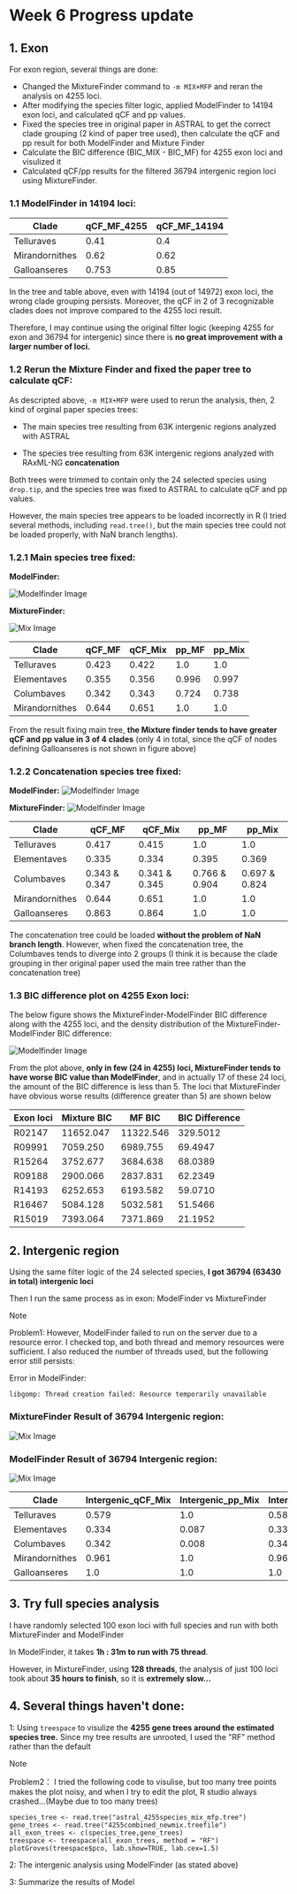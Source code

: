 # Week 6 Progress update


## 1. Exon

For exon region, several things are done:

- Changed the MixtureFinder command to `-m MIX+MFP` and reran the analysis on 4255 loci.
- After modifying the species filter logic, applied ModelFinder to 14194 exon loci, and calculated qCF and pp values.
- Fixed the species tree in original paper in ASTRAL to get the correct clade grouping (2 kind of paper tree used), then calculate the qCF and pp result for both ModelFinder and Mixture Finder
- Calculate the BIC difference (BIC_MIX - BIC_MF) for 4255 exon loci and visulized it
- Calculated qCF/pp results for the filtered 36794 intergenic region loci using MixtureFinder.



### 1.1 ModelFinder in 14194 loci:

| Clade | qCF_MF_4255 | qCF_MF_14194 |  
|-------------|---------|--------|
| Telluraves | 0.41      | 0.4    |
| Mirandornithes | 0.62      | 0.62     | 
| Galloanseres | 0.753  | 0.85   | 

In the tree and table above, even with 14194 (out of 14972) exon loci, the wrong clade grouping persists. Moreover, the qCF in 2 of 3 recognizable clades does not improve compared to the 4255 loci result.


Therefore, I may continue using the original filter logic (keeping 4255 for exon and 36794 for intergenic) since there is **no great improvement with a larger number of loci.**

### 1.2 Rerun the Mixture Finder and fixed the paper tree to calculate qCF:

As descripted above, `-m MIX+MFP` were used to rerun the analysis, then, 2 kind of orginal paper species trees:

- The main species tree resulting from 63K intergenic regions analyzed with ASTRAL

- The species tree resulting from 63K intergenic regions analyzed with RAxML-NG **concatenation**

Both trees were trimmed to contain only the 24 selected species using `drop.tip`, and the species tree was fixed to ASTRAL to calculate qCF and pp values.

However, the main species tree appears to be loaded incorrectly in R (I tried several methods, including `read.tree()`, but the main species tree could not be loaded properly, with NaN branch lengths).

### 1.2.1 Main species tree fixed:

**ModelFinder:**

![Modelfinder Image](data/tree_visulization_paper/mf_maintree.jpg)

**MixtureFinder:**

![Mix Image](data/tree_visulization_paper/mix_maintree.jpg)

| Clade | qCF_MF | qCF_Mix | pp_MF | pp_Mix | 
|-------------|---------|--------|--------------------|-----------------|
| Telluraves | 0.423      | 0.422     | 1.0             | 1.0          |
| Elementaves | 0.355      | 0.356     | 0.996            | 0.997         |
| Columbaves | 0.342 | 0.343    | 0.724            | 0.738        |
| Mirandornithes | 0.644  | 0.651    | 1.0            | 1.0        |

From the result fixing main tree, **the Mixture finder tends to have greater qCF and pp value in 3 of 4 clades** (only 4 in total, since the qCF of nodes defining Galloanseres is not shown in figure above)

### 1.2.2 Concatenation species tree fixed:

**ModelFinder:**
![Modelfinder Image](data/tree_visulization_paper/mf_concaten.jpg)

**MixtureFinder:**
![Modelfinder Image](data/tree_visulization_paper/mix_concaten.jpg)



| Clade | qCF_MF | qCF_Mix | pp_MF | pp_Mix | 
|-------------|---------|--------|--------------------|-----------------|
| Telluraves | 0.417      | 0.415     | 1.0             | 1.0          |
| Elementaves | 0.335      | 0.334    | 0.395            | 0.369         |
| Columbaves | 0.343 & 0.347 | 0.341 & 0.345    | 0.766 & 0.904            | 0.697 & 0.824        |
| Mirandornithes | 0.644  | 0.651    | 1.0            | 1.0        |
| Galloanseres | 0.863  | 0.864    | 1.0            | 1.0        |

The concatenation tree could be loaded **without the problem of NaN branch length**. However, when fixed the concatenation tree, the Columbaves tends to diverge into 2 groups (I think it is because the clade grouping in ther original paper used the main tree rather than the concatenation tree)


### 1.3 BIC difference plot on 4255 Exon loci:

The below figure shows the MixtureFinder-ModelFinder BIC difference along with the 4255 loci, and the density distribution of the MixtureFinder-ModelFinder BIC difference:

![Modelfinder Image](data/BIC_difference.png)

From the plot above, **only in few (24 in 4255) loci, MixtureFinder tends to have worse BIC value than ModelFinder**, and in actually 17 of these 24 loci, the amount of the BIC difference is less than 5. The loci that MixtureFinder have obvious worse results (difference greater than 5) are shown below 

| Exon loci | Mixture BIC | MF BIC | BIC Difference |
|-------------|---------|--------|--------------------|
| R02147 |11652.047      | 11322.546    | 329.5012            |
| R09991 | 7059.250      | 6989.755  | 69.4947           |
| R15264 | 3752.677 | 3684.638    | 68.0389            | 
| R09188 |2900.066 | 2837.831   | 62.2349            | 
| R14193 | 6252.653 | 6193.582| 59.0710        | 
| R16467 | 5084.128  | 5032.581    | 51.5466            | 
| R15019 | 7393.064  | 7371.869    | 21.1952           | 


## 2. Intergenic region

Using the same filter logic of the 24 selected species, **I got 36794 (63430 in total) intergenic loci**

Then I run the same process as in exon: ModelFinder vs MixtureFinder

> [!NOTE]
> Problem1: However, ModelFinder failed to run on the server due to a resource error. I checked top, and both thread and memory resources were sufficient. I also reduced the number of threads used, but the following error still persists:

Error in ModelFinder:
```
libgomp: Thread creation failed: Resource temporarily unavailable
```

### MixtureFinder Result of 36794 Intergenic region:

![Mix Image](data/tree_visulization_paper/intergenic_mix_main_drawn.jpg)



### ModelFinder Result of 36794 Intergenic region:

![Mix Image](data/tree_visulization_paper/inter_mf_qcfpp_main.jpg)

| Clade |  Intergenic_qCF_Mix | Intergenic_pp_Mix | Intergenic_qCF_Mf | Intergenic_pp_Mf |
|-------------|---------|---------|---------|---------|
| Telluraves | 0.579      | 1.0     | 0.581     | 1.0     | 
| Elementaves | 0.334      | 0.087     | 0.335     | 0.196     | 
| Columbaves | 0.342 | 0.008      | 0.343    | 0.017     | 
| Mirandornithes | 0.961  | 1.0      | 0.96    | 1.0     | 
| Galloanseres | 1.0  | 1.0   | 1.0            | 1.0        |


## 3. Try full species analysis

I have randomly selected 100 exon loci with full species and run with both MixtureFinder and ModelFinder

In ModelFinder, it takes **1h : 31m to run with 75 thread**.

However, in MixtureFinder, using **128 threads**, the analysis of just 100 loci took about **35 hours to finish**, so it is **extremely slow...**




## 4. Several things haven't done:

1: Using `treespace` to visulize the **4255 gene trees around the estimated species tree.** Since my tree results are unrooted, I used the "RF” method rather than the default

> [!NOTE]
> Problem2： I tried the following code to visulise, but too many tree points makes the plot noisy, and when I try to edit the plot, R studio always crashed...(Maybe due to too many trees)

```
species_tree <- read.tree("astral_4255species_mix_mfp.tree")
gene_trees <- read.tree("4255combined_newmix.treefile")
all_exon_trees <- c(species_tree,gene_trees)
treespace <- treespace(all_exon_trees, method = "RF")
plotGroves(treespace$pco, lab.show=TRUE, lab.cex=1.5)
```  

2: The intergenic analysis using ModelFinder (as stated above)

3: Summarize the results of Model 